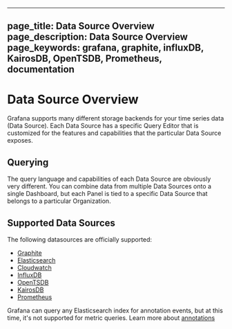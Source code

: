 ----
page_title: Data Source Overview
page_description: Data Source Overview
page_keywords: grafana, graphite, influxDB, KairosDB, OpenTSDB, Prometheus, documentation
---

# Data Source Overview
Grafana supports many different storage backends for your time series data (Data Source). Each Data Source has a specific Query Editor that is customized for the features and capabilities that the particular Data Source exposes.


## Querying
The query language and capabilities of each Data Source are obviously very different. You can combine data from multiple Data Sources onto a single Dashboard, but each Panel is tied to a specific Data Source that belongs to a particular Organization.

## Supported Data Sources
The following datasources are officially supported:

* [Graphite](/datasources/graphite/)
* [Elasticsearch](/datasources/elasticsearch/)
* [Cloudwatch](/datasources/cloudwatch/)
* [InfluxDB](/datasources/influxdb/)
* [OpenTSDB](/datasources/opentsdb/)
* [KairosDB](/datasources/kairosdb)
* [Prometheus](/datasources/prometheus)

Grafana can query any Elasticsearch index for annotation events, but at this time, it's not supported for metric queries. Learn more about [annotations](/reference/annotations/#elasticsearch-annotations)
